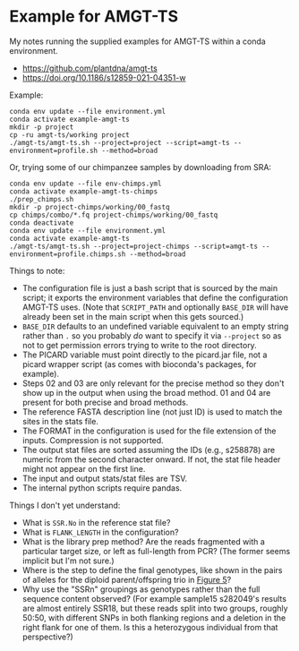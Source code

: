 # Example for AMGT-TS

My notes running the supplied examples for AMGT-TS within a conda environment.

 * <https://github.com/plantdna/amgt-ts>
 * <https://doi.org/10.1186/s12859-021-04351-w>

Example:

    conda env update --file environment.yml
    conda activate example-amgt-ts
    mkdir -p project
    cp -ru amgt-ts/working project
    ./amgt-ts/amgt-ts.sh --project=project --script=amgt-ts --environment=profile.sh --method=broad

Or, trying some of our chimpanzee samples by downloading from SRA:

    conda env update --file env-chimps.yml
    conda activate example-amgt-ts-chimps
    ./prep_chimps.sh
    mkdir -p project-chimps/working/00_fastq
    cp chimps/combo/*.fq project-chimps/working/00_fastq
    conda deactivate
    conda env update --file environment.yml
    conda activate example-amgt-ts
    ./amgt-ts/amgt-ts.sh --project=project-chimps --script=amgt-ts --environment=profile.chimps.sh --method=broad

Things to note:

 * The configuration file is just a bash script that is sourced by the main
   script; it exports the environment variables that define the configuration
   AMGT-TS uses.  (Note that `SCRIPT_PATH` and optionally `BASE_DIR` will have
   already been set in the main script when this gets sourced.)
 * `BASE_DIR` defaults to an undefined variable equivalent to an empty string
   rather than `.` so you probably *do* want to specify it via `--project` so
   as not to get permission errors trying to write to the root directory.
 * The PICARD variable must point directly to the picard.jar file, not a picard
   wrapper script (as comes with bioconda's packages, for example).
 * Steps 02 and 03 are only relevant for the precise method so they don't show
   up in the output when using the broad method.  01 and 04 are present for
   both precise and broad methods.
 * The reference FASTA description line (not just ID) is used to match the
   sites in the stats file.
 * The FORMAT in the configuration is used for the file extension of the
   inputs.  Compression is not supported.
 * The output stat files are sorted assuming the IDs (e.g., s258878) are
   numeric from the second character onward.  If not, the stat file header
   might not appear on the first line.
 * The input and output stats/stat files are TSV.
 * The internal python scripts require pandas.

Things I don't yet understand:

 * What is `SSR.No` in the reference stat file?
 * What is `FLANK_LENGTH` in the configuration?
 * What is the library prep method?  Are the reads fragmented with a particular
   target size, or left as full-length from PCR?  (The former seems implicit
   but I'm not sure.)
 * Where is the step to define the final genotypes, like shown in the pairs of
   alleles for the diploid parent/offspring trio in [Figure 5]?
 * Why use the "SSRn" groupings as genotypes rather than the full sequence
   content observed?  (For example sample15 s282049's results are almost
   entirely SSR18, but these reads split into two groups, roughly 50:50, with
   different SNPs in both flanking regions and a deletion in the right flank for
   one of them.  Is this a heterozygous individual from that perspective?)

[Figure 5]: https://bmcbioinformatics.biomedcentral.com/articles/10.1186/s12859-021-04351-w/figures/5
